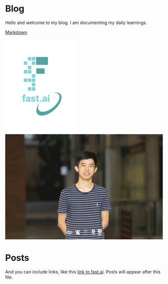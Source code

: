 # Blog

Hello and welcome to my blog. I am documenting my daily learnings. 

[Markdown](https://guides.github.com/features/mastering-markdown/)

![Image of fast.ai logo](images/logo.png) ![Photo of me](images/ME.jpg) 

# Posts

And you can include links, like this [link to fast.ai](https://www.fast.ai). Posts will appear after this file. 
